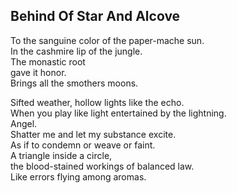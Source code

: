 Behind Of Star And Alcove
-------------------------
To the sanguine color of the paper-mache sun.  
In the cashmire lip of the jungle.  
The monastic root  
gave it honor.  
Brings all the smothers moons.  
  
Sifted weather, hollow lights like the echo.  
When you play like light entertained by the lightning.  
Angel.  
Shatter me and let my substance excite.  
As if to condemn or weave or faint.  
A triangle inside a circle,  
the blood-stained workings of balanced law.  
Like errors flying among aromas.  
